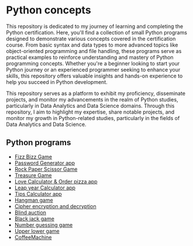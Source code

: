 # Python concepts 

This repository is dedicated to my journey of learning and completing the Python certification. Here, you'll find a collection of small Python programs designed to demonstrate various concepts covered in the certification course. From basic syntax and data types to more advanced topics like object-oriented programming and file handling, these programs serve as practical examples to reinforce understanding and mastery of Python programming concepts. Whether you're a beginner looking to start your Python journey or an experienced programmer seeking to enhance your skills, this repository offers valuable insights and hands-on experience to help you succeed in Python development.

This repository serves as a platform to exhibit my proficiency, disseminate projects, and monitor my advancements in the realm of Python studies, particularly in Data Analytics and Data Science domains. Through this repository, I aim to highlight my expertise, share notable projects, and monitor my growth in Python-related studies, particularly in the fields of Data Analytics and Data Science.

## Python programs
- [Fizz Bizz Game](https://github.com/dhargyalla/fizzbuzz.git)
- [Password Generator app](https://github.com/dhargyalla/password_generator.git)  
- [Rock Paper Scissor Game](https://github.com/dhargyalla/rock-paper-scissor)
- [Treasure Game](https://github.com/dhargyalla/treasure-game)
- [Love Calculator & Order pizza app](https://github.com/dhargyalla/love_calculator)
- [Leap year Calculator app](https://github.com/dhargyalla/leap-year)
- [Tips Calculator app](https://github.com/dhargyalla/Tip-Calculator)
- [Hangman game](https://github.com/dhargyalla/hangman_game)
- [Cipher encryption and decryption](https://github.com/dhargyalla/cypher-hash)
- [Blind auction](https://github.com/dhargyalla/blind-auction)
- [Black jack game](https://github.com/dhargyalla/blackjack-game)
- [Number guessing game](https://github.com/dhargyalla/number-guessing-game)
- [Upper lower game](https://github.com/dhargyalla/upper-lower-game)
- [CoffeeMachine](https://github.com/dhargyalla/coffeeMachine)

